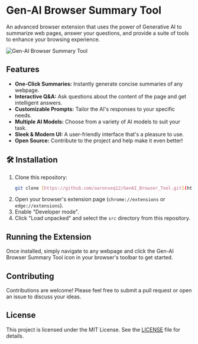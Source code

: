 # Gen-AI Browser Summary Tool 

An advanced browser extension that uses the power of Generative AI to summarize web pages, answer your questions, and provide a suite of tools to enhance your browsing experience.

![Gen-AI Browser Summary Tool](https://lh7-rt.googleusercontent.com/docsz/AD_4nXdce6kUCtVt88omNXXj_KLnQ4e_kRqaP9_7t_g1syGMHTZN7DAtMtX6W8dtxL6glEDIQdfqIXUYk11ziVpbLSJ7UJcAOrYZiN_b0yTQWTfAu1mbCprfkmGPlkOfgzb41SUwHhiO?key=8Dv8GI--mbMZKAnasT1cpGvf)

##  Features

* **One-Click Summaries:** Instantly generate concise summaries of any webpage.
* **Interactive Q&A:** Ask questions about the content of the page and get intelligent answers.
* **Customizable Prompts:** Tailor the AI's responses to your specific needs.
* **Multiple AI Models:** Choose from a variety of AI models to suit your task.
* **Sleek & Modern UI:** A user-friendly interface that's a pleasure to use.
* **Open Source:** Contribute to the project and help make it even better!

## 🛠️ Installation

1.  Clone this repository:
    ```bash
    git clone [https://github.com/aaronseq12/GenAI_Browser_Tool.git](https://github.com/aaronseq12/GenAI_Browser_Tool.git)
    ```
2.  Open your browser's extension page (`chrome://extensions` or `edge://extensions`).
3.  Enable "Developer mode".
4.  Click "Load unpacked" and select the `src` directory from this repository.

##  Running the Extension

Once installed, simply navigate to any webpage and click the Gen-AI Browser Summary Tool icon in your browser's toolbar to get started.

##  Contributing

Contributions are welcome! Please feel free to submit a pull request or open an issue to discuss your ideas.

##  License

This project is licensed under the MIT License. See the [LICENSE](LICENSE) file for details.
